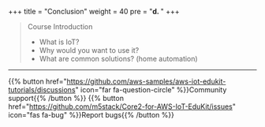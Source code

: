 +++
title = "Conclusion"
weight = 40
pre = "<b>d. </b>"
+++

> Course Introduction
>    * What is IoT?
>    * Why would you want to use it? 
>    * What are common solutions? (home automation) 



---
{{% button href="https://github.com/aws-samples/aws-iot-edukit-tutorials/discussions" icon="far fa-question-circle" %}}Community support{{% /button %}} {{% button href="https://github.com/m5stack/Core2-for-AWS-IoT-EduKit/issues" icon="fas fa-bug" %}}Report bugs{{% /button %}}